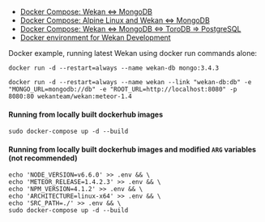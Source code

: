 * [Docker Compose: Wekan <=> MongoDB](https://github.com/wekan/wekan-mongodb)
* [Docker Compose: Alpine Linux and Wekan <=> MongoDB](https://github.com/wekan/wekan-launchpad)
* [Docker Compose: Wekan <=> MongoDB <=> ToroDB => PostgreSQL](https://github.com/wekan/wekan-postgresql)
* [Docker environment for Wekan Development](https://github.com/wekan/wekan-dev)

Docker example, running latest Wekan using docker run commands alone:
```
docker run -d --restart=always --name wekan-db mongo:3.4.3

docker run -d --restart=always --name wekan --link "wekan-db:db" -e "MONGO_URL=mongodb://db" -e "ROOT_URL=http://localhost:8080" -p 8080:80 wekanteam/wekan:meteor-1.4
```

#### Running from locally built dockerhub images
```
sudo docker-compose up -d --build
```

#### Running from locally built dockerhub images and modified `ARG` variables (not recommended)
```
echo 'NODE_VERSION=v6.6.0' >> .env && \
echo 'METEOR_RELEASE=1.4.2.3' >> .env && \
echo 'NPM_VERSION=4.1.2' >> .env && \
echo 'ARCHITECTURE=linux-x64' >> .env && \
echo 'SRC_PATH=./' >> .env && \
sudo docker-compose up -d --build
```

